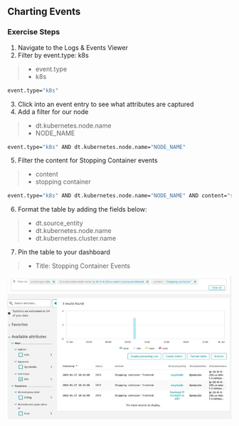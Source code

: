 ## Charting Events

### Exercise Steps

1. Navigate to the Logs & Events Viewer
2. Filter by event.type: k8s
 >- event.type
 >- k8s
```bash
event.type="k8s"
```
3. Click into an event entry to see what attributes are captured
4. Add a filter for our node
 >- dt.kubernetes.node.name
 >- NODE_NAME
```bash
event.type="k8s" AND dt.kubernetes.node.name="NODE_NAME"
```
5. Filter the content for Stopping Container events
 >- content
 >- stopping container
```bash
event.type="k8s" AND dt.kubernetes.node.name="NODE_NAME" AND content="stopping container"
```
6. Format the table by adding the fields below:
>- dt.source_entity
>- dt.kubernetes.node.name
>- dt.kubernetes.cluster.name

7. Pin the table to your dashboard
>- Title: Stopping Container Events

![charted_events](../../../assets/images/k8sevents2.jpg)
